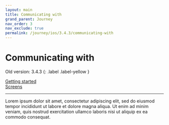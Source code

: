 ```yaml
---
layout: main
title: Communicating with
grand_parent: Journey
nav_order: 3
nav_exclude: true
permalink: /journey/ios/3.4.3/communicating-with
---
```


# Communicating with

Old version: 3.4.3
{: .label .label-yellow }

[Getting started](/navitia_sdk_docs/journey/ios/3.4.3/getting-started)<br>
[Screens](/navitia_sdk_docs/journey/ios/3.4.3/screens)  

---

Lorem ipsum dolor sit amet, consectetur adipiscing elit, sed do eiusmod tempor incididunt ut labore et dolore magna aliqua. Ut enim ad minim veniam, quis nostrud exercitation ullamco laboris nisi ut aliquip ex ea commodo consequat.